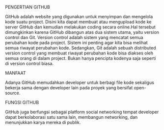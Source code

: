 PENGERTIAN GITHUB

GitHub adalah website yang digunakan untuk menyimpan dan mengelola kode suatu project. Disini kita dapat membuat atau mengupload kode ke server GitHub dan kemudian melakukan coding secara online.Hal tersebut dimungkinkan karena GitHub dibangun atas dua sistem utama, yaitu version control dan Git. Version control adalah sistem yang mencatat semua perubahan kode pada project. Sistem ini penting agar kita bisa melihat semua riwayat perubahan kode. Sedangkan, Git adalah sebuah distributed version control yang membuat riwayat perubahan kode bisa diakses oleh semua orang di dalam project. Bukan hanya pencipta kodenya saja seperti di version control biasa.

MANFAAT

Adanya GitHub memudahkan developer untuk berbagi file kode sekaligus bekerja sama dengan developer lain pada proyek yang bersifat open-source.

FUNGSI GITHUB

GitHub juga berfungsi sebagai platform social networking tempat developer dapat berkolaborasi satu sama lain, membangun networking, dan menunjukkan karya mereka di publik.
